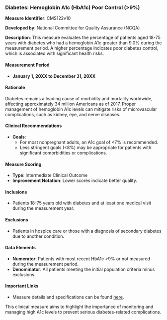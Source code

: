 
### Diabetes: Hemoglobin A1c (HbA1c) Poor Control (>9%)

**Measure Identifier**: CMS122v10

**Developed by**: National Committee for Quality Assurance (NCQA)

**Description**:
This measure evaluates the percentage of patients aged 18-75 years with diabetes who had a hemoglobin A1c greater than 9.0% during the measurement period. A higher percentage indicates poor diabetes control, which is associated with significant health risks.

#### Measurement Period
- **January 1, 20XX to December 31, 20XX**

#### Rationale
Diabetes remains a leading cause of morbidity and mortality worldwide, affecting approximately 34 million Americans as of 2017. Proper management of hemoglobin A1c levels can mitigate risks of microvascular complications, such as kidney, eye, and nerve diseases.

#### Clinical Recommendations
- **Goals**: 
  - For most nonpregnant adults, an A1c goal of <7% is recommended.
  - Less stringent goals (<8%) may be appropriate for patients with significant comorbidities or complications.
  
#### Measure Scoring
- **Type**: Intermediate Clinical Outcome
- **Improvement Notation**: Lower scores indicate better quality.

#### Inclusions
- Patients 18-75 years old with diabetes and at least one medical visit during the measurement year.

#### Exclusions
- Patients in hospice care or those with a diagnosis of secondary diabetes due to another condition.

#### Data Elements
- **Numerator**: Patients with most recent HbA1c >9% or not measured during the measurement period.
- **Denominator**: All patients meeting the initial population criteria minus exclusions.

#### Important Links
- Measure details and specifications can be found [here](https://ecqi.healthit.gov/sites/default/files/ecqm/measures/CMS122v10.html).

This clinical measure aims to highlight the importance of monitoring and managing high A1c levels to prevent serious diabetes-related complications.
